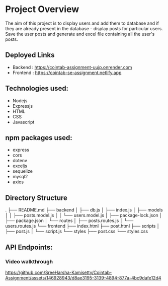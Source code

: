 # Project Overview
 The aim of this project is to display users and add them to database and if they are already present in the database - display posts for particular users. Save the user posts and generate and excel file containing all the user's posts.

## Deployed Links 
- Backend : https://cointab-assignment-uujp.onrender.com
- Frontend : https://cointab-se-assignment.netlify.app

## Technologies used:
- Nodejs
- Expressjs
- HTML
- CSS
- Javascript


## npm packages used:
- express
- cors
- dotenv
- exceljs
- sequelize
- mysql2
- axios

## Directory Structure
.
├── README.md
├── backend
│   ├── db.js
│   ├── index.js
│   ├── models
│   │   ├── posts.model.js
│   │   └── users.model.js
│   ├── package-lock.json
│   ├── package.json
│   └── routes
│       ├── posts.routes.js
│       └── users.routes.js
└── frontend
    ├── index.html
    ├── post.html
    ├── scripts
    │   ├── post.js
    │   └── script.js
    └── styles
        ├── post.css
        └── styles.css



## API Endpoints:



### Video walkthrough
https://github.com/SreeHarsha-Kamisetty/Cointab-Assignment/assets/146928943/d8ae3195-3139-4894-877a-4bc9dafe12d4

